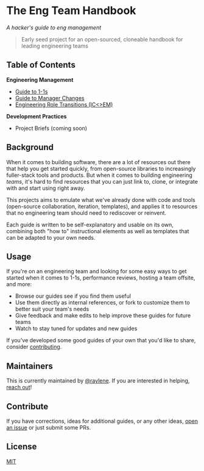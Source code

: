 # The Eng Team Handbook
*A hacker's guide to eng management*

> Early seed project for an open-sourced, cloneable handbook for leading engineering teams

## Table of Contents

**Engineering Management**

* <a href="management/guide-to-1-1s.md">Guide to 1-1s</a>
* <a href="management/manager-changes.md">Guide to Manager Changes</a>
* <a href="management/role-transitions.md">Engineering Role Transitions (IC<>EM)</a>

**Development Practices**

* Project Briefs (coming soon)

## Background

When it comes to building software, there are a lot of resources out there that help you get started quickly, from open-source libraries to increasingly fuller-stack tools and products. But when it comes to building engineering _teams_, it's hard to find resources that you can just link to, clone, or integrate with and start using right away.

This projects aims to emulate what we've already done with code and tools (open-source collaboration, iteration, templates), and applies it to resources that no engineering team should need to rediscover or reinvent.

Each guide is written to be self-explanatory and usable on its own, combining both "how to" instructional elements as well as templates that can be adapted to your own needs.

## Usage

If you're on an engineering team and looking for some easy ways to get started when it comes to 1-1s, performance reviews, hosting a team offsite, and more:
* Browse our guides see if you find them useful
* Use them directly as internal references, or fork to customize them to better suit your team's needs
* Give feedback and make edits to help improve these guides for future teams
* Watch to stay tuned for updates and new guides

If you've developed some good guides of your own that you'd like to share, consider [contributing](#contribute).

## Maintainers

This is currently maintained by [@raylene](https://github.com/raylene). If you are interested in helping, [reach out](https://twitter.com/emdashry)!

## Contribute

If you have corrections, ideas for additional guides, or any other ideas, [open an issue](https://github.com/raylene/eng-handbook/issues/new) or just submit some PRs.

## License

[MIT](LICENSE)
